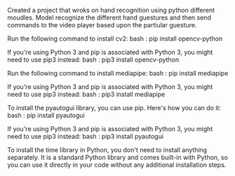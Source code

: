 Created a project that wroks on hand recognition using python different moudles.
Model recognize the different hand guestures and then send commands to the video player based upon the partiular guesture.

Run the following command to install cv2:
bash : pip install opencv-python

If you're using Python 3 and pip is associated with Python 3, you might need to use pip3 instead:
bash : pip3 install opencv-python


Run the following command to install mediapipe:
bash : pip install mediapipe

If you're using Python 3 and pip is associated with Python 3, you might need to use pip3 instead:
bash : pip3 install mediapipe


To install the pyautogui library, you can use pip. Here's how you can do it:
bash : pip install pyautogui

If you're using Python 3 and pip is associated with Python 3, you might need to use pip3 instead:
bash : pip3 install pyautogui


To install the time library in Python, you don't need to install anything separately. It is a standard Python library and comes built-in with Python, so you can use it directly in your code without any additional installation steps.
